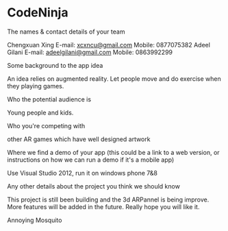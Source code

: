 CodeNinja
=========
The names & contact details of your team

Chengxuan Xing
E-mail: xcxncu@gmail.com
Mobile: 0877075382
Adeel Gilani
E-mail: adeelgilani@gmail.com
Mobile: 0863992299

Some background to the app idea

An idea relies on augmented reality. Let people move and do exercise when they playing games.

Who the potential audience is

Young people and kids.

Who you're competing with

other AR games which have well designed artwork

Where we find a demo of your app (this could be a link to a web version, or instructions on how we can run a demo if it's a mobile app)

Use Visual Studio 2012, run it on windows phone 7&8

Any other details about the project you think we should know

This project is still been building and the 3d ARPannel is being improve. More features will be added in the future.
Really hope you will like it.


Annoying Mosquito
